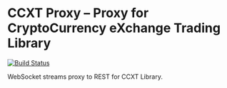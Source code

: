 # CCXT Proxy – Proxy for CryptoCurrency eXchange Trading Library

[![Build Status](https://travis-ci.com/zercle/ccxt-proxy.svg?branch=master)](https://travis-ci.com/zercle/ccxt-proxy)

WebSocket streams proxy to REST for CCXT Library.